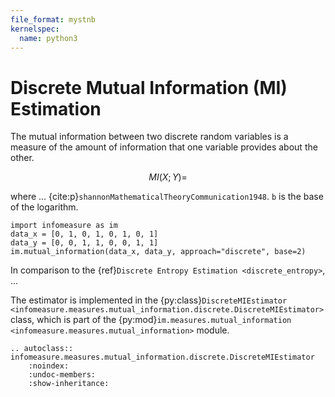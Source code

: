 ```yaml
---
file_format: mystnb
kernelspec:
  name: python3
---
```


# Discrete Mutual Information (MI) Estimation

The mutual information between two discrete random variables is a measure of the amount of information that one variable provides about the other.

$$
MI(X;Y) =
$$

where ... {cite:p}`shannonMathematicalTheoryCommunication1948`.
``b`` is the base of the logarithm.

```{code-cell}
import infomeasure as im
data_x = [0, 1, 0, 1, 0, 1, 0, 1]
data_y = [0, 0, 1, 1, 0, 0, 1, 1]
im.mutual_information(data_x, data_y, approach="discrete", base=2)
```

In comparison to the {ref}`Discrete Entropy Estimation <discrete_entropy>`, ...


The estimator is implemented in the {py:class}`DiscreteMIEstimator <infomeasure.measures.mutual_information.discrete.DiscreteMIEstimator>` class,
which is part of the {py:mod}`im.measures.mutual_information <infomeasure.measures.mutual_information>` module.

```{eval-rst}
.. autoclass:: infomeasure.measures.mutual_information.discrete.DiscreteMIEstimator
    :noindex:
    :undoc-members:
    :show-inheritance:
```
